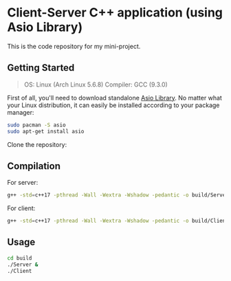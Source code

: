 # Client-Server C++ application (using Asio Library)

This is the code repository for my mini-project.

## Getting Started

<blockquote>
	OS: Linux (Arch Linux 5.6.8)
	Compiler: GCC (9.3.0)
</blockquote>

First of all, you'll need to download standalone [Asio Library](https://github.com/chriskohlhoff/asio).
No matter what your Linux distribution, it can easily be installed according to your package manager:

```bash
sudo pacman -S asio
sudo apt-get install asio
```

Clone the repository:
 

## Compilation

For server:

```bash
g++ -std=c++17 -pthread -Wall -Wextra -Wshadow -pedantic -o build/Server source/Server.cpp 
```

For client:

```bash
g++ -std=c++17 -pthread -Wall -Wextra -Wshadow -pedantic -o build/Client source/Client.cpp
```


## Usage 

```bash
cd build
./Server &
./Client
```
